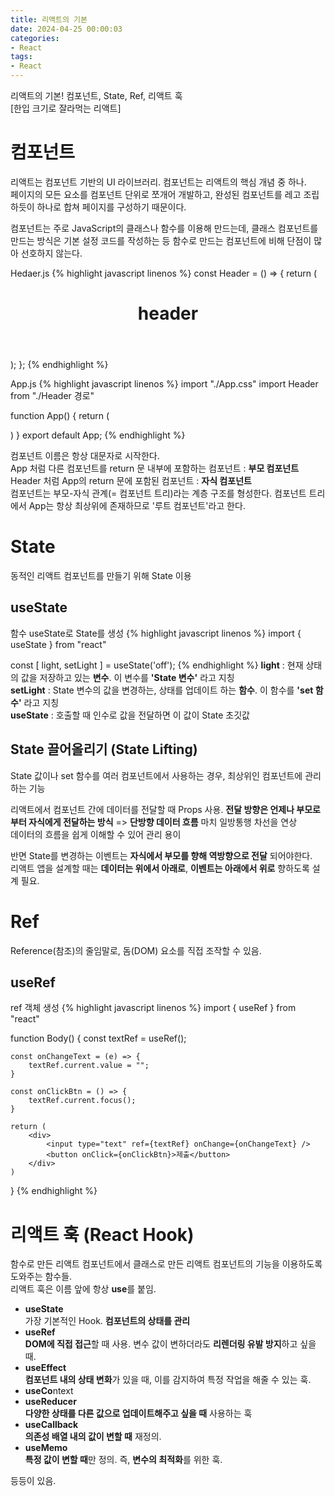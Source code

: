 ```yaml
---
title: 리액트의 기본
date: 2024-04-25 00:00:03
categories:
- React
tags:
- React
---
```


리액트의 기본! 컴포넌트, State, Ref, 리액트 훅<br />
[한입 크기로 잘라먹는 리액트]

# 컴포넌트
리액트는 컴포넌트 기반의 UI 라이브러리. 컴포넌트는 리액트의 핵심 개념 중 하나.<br />
페이지의 모든 요소를 컴포넌트 단위로 쪼개어 개발하고, 완성된 컴포넌트를 레고 조립하듯이
하나로 합쳐 페이지를 구성하기 때문이다.

컴포넌트는 주로 JavaScript의 클래스나 함수를 이용해 만드는데, 클래스 컴포넌트를 만드는 방식은
기본 설정 코드를 작성하는 등 함수로 만드는 컴포넌트에 비해 단점이 많아 선호하지 않는다.<br/>

Hedaer.js
{% highlight javascript linenos %}
const Header = () => {
    return (
        <header>
            <h1>header</h1>
        </header>
    );
};
{% endhighlight %}

App.js
{% highlight javascript linenos %}
import "./App.css"
import Header from "./Header 경로"

function App() {
    return (
        <div className="App">
            <Hedaer />
            <Body />
            <Footer />
        </div>
    )
}
export default App;
{% endhighlight %}

컴포넌트 이름은 항상 대문자로 시작한다.<br />
App 처럼 다른 컴포넌트를 return 문 내부에 포함하는 컴포넌트 : **부모 컴포넌트**<br />
Header 처럼 App의 return 문에 포함된 컴포넌트 : **자식 컴포넌트**<br />
컴포넌트는 부모-자식 관계(= 컴포넌트 트리)라는 계층 구조를 형성한다.
컴포넌트 트리에서 App는 항상 최상위에 존재하므로 '루트 컴포넌트'라고 한다.

# State
동적인 리액트 컴포넌트를 만들기 위해 State 이용

## useState
함수 useState로 State를 생성
{% highlight javascript linenos %}
import { useState } from "react"

const [ light, setLight ] = useState('off');
{% endhighlight %}
**light** : 현재 상태의 값을 저장하고 있는 **변수**. 이 변수를 **'State 변수'** 라고 지칭<br/>
**setLight** : State 변수의 값을 변경하는, 상태를 업데이트 하는 **함수**. 이 함수를 **'set 함수'** 라고 지칭<br/>
**useState** : 호출할 때 인수로 값을 전달하면 이 값이 State 초깃값

## State 끌어올리기 (State Lifting)
State 값이나 set 함수를 여러 컴포넌트에서 사용하는 경우, 최상위인 컴포넌트에 관리하는 기능

리액트에서 컴포넌트 간에 데이터를 전달할 때 Props 사용. **전달 방향은 언제나 부모로부터 자식에게 전달하는 방식**
=> **단방향 데이터 흐름** 마치 일방통행 차선을 연상<br/>
데이터의 흐름을 쉽게 이해할 수 있어 관리 용이

반면 State를 변경하는 이벤트는 **자식에서 부모를 향해 역방향으로 전달** 되어야한다.<br/>
리액트 앱을 설계할 때는 **데이터는 위에서 아래로**, **이벤트는 아래에서 위로** 향하도록 설계 필요.



# Ref
Reference(참조)의 줄임말로, 돔(DOM) 요소를 직접 조작할 수 있음.

## useRef
ref 객체 생성
{% highlight javascript linenos %}
import { useRef } from "react"

function Body() {
    const textRef = useRef();

    const onChangeText = (e) => {
        textRef.current.value = "";
    }

    const onClickBtn = () => {
        textRef.current.focus();
    }

    return (
        <div>
            <input type="text" ref={textRef} onChange={onChangeText} />
            <button onClick={onClickBtn}>제출</button>
        </div>
    )
}
{% endhighlight %}

# 리액트 훅 (React Hook)
함수로 만든 리액트 컴포넌트에서 클래스로 만든 리액트 컴포넌트의 기능을 이용하도록 도와주는 함수들.<br/>
리액트 훅은 이름 앞에 항상 **use**를 붙임.
- **useState**<br/>
가장 기본적인 Hook. **컴포넌트의 상태를 관리**
- **useRef**<br/>
**DOM에 직접 접근**할 때 사용. 변수 값이 변하더라도 **리렌더링 유발 방지**하고 싶을 때.
- **useEffect**<br/>
**컴포넌트 내의 상태 변화**가 있을 때, 이를 감지하여 특정 작업을 해줄 수 있는 훅.
- **useCo**ntext
- **useReducer**<br/>
**다양한 상태를 다른 값으로 업데이트해주고 싶을 때** 사용하는 훅
- **useCallback**<br/>
**의존성 배열 내의 값이 변할 때** 재정의.
- **useMemo**<br/>
**특정 값이 변할 때**만 정의. 즉, **변수의 최적화**를 위한 훅.

등등이 있음.